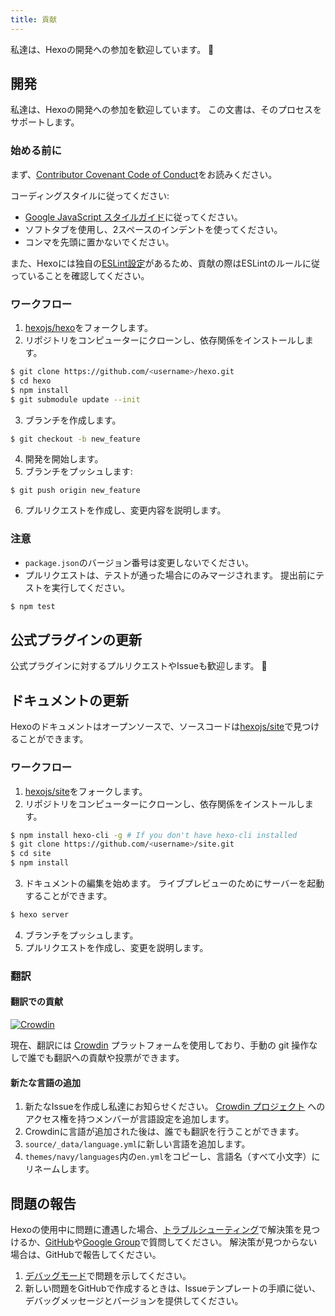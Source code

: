 ```yaml
---
title: 貢献
---
```


私達は、Hexoの開発への参加を歓迎しています。 🤗

## 開発

私達は、Hexoの開発への参加を歓迎しています。 この文書は、そのプロセスをサポートします。

### 始める前に

まず、[Contributor Covenant Code of Conduct](https://github.com/hexojs/hexo/blob/master/CODE_OF_CONDUCT.md)をお読みください。

コーディングスタイルに従ってください:

- [Google JavaScript スタイルガイド](https://google.github.io/styleguide/jsguide.html)に従ってください。
- ソフトタブを使用し、2スペースのインデントを使ってください。
- コンマを先頭に置かないでください。

また、Hexoには独自の[ESLint設定](https://github.com/hexojs/eslint-config-hexo)があるため、貢献の際はESLintのルールに従っていることを確認してください。

### ワークフロー

1. [hexojs/hexo][]をフォークします。
2. リポジトリをコンピューターにクローンし、依存関係をインストールします。

```bash
$ git clone https://github.com/<username>/hexo.git
$ cd hexo
$ npm install
$ git submodule update --init
```

3. ブランチを作成します。

```bash
$ git checkout -b new_feature
```

4. 開発を開始します。
5. ブランチをプッシュします:

```
$ git push origin new_feature
```

6. プルリクエストを作成し、変更内容を説明します。

### 注意

- `package.json`のバージョン番号は変更しないでください。
- プルリクエストは、テストが通った場合にのみマージされます。 提出前にテストを実行してください。

```bash
$ npm test
```

## 公式プラグインの更新

公式プラグインに対するプルリクエストやIssueも歓迎します。 🤗

## ドキュメントの更新

Hexoのドキュメントはオープンソースで、ソースコードは[hexojs/site][]で見つけることができます。

### ワークフロー

1. [hexojs/site][]をフォークします。
2. リポジトリをコンピューターにクローンし、依存関係をインストールします。

```bash
$ npm install hexo-cli -g # If you don't have hexo-cli installed
$ git clone https://github.com/<username>/site.git
$ cd site
$ npm install
```

3. ドキュメントの編集を始めます。 ライブプレビューのためにサーバーを起動することができます。

```bash
$ hexo server
```

4. ブランチをプッシュします。
5. プルリクエストを作成し、変更を説明します。

### 翻訳

#### 翻訳での貢献

[![Crowdin](https://badges.crowdin.net/hexo/localized.svg)](https://crowdin.com/project/hexo)

現在、翻訳には [Crowdin](https://crowdin.com/project/hexo) プラットフォームを使用しており、手動の git 操作なしで誰でも翻訳への貢献や投票ができます。

#### 新たな言語の追加

1. 新たなIssueを作成し私達にお知らせください。 [Crowdin プロジェクト](https://crowdin.com/project/hexo) へのアクセス権を持つメンバーが言語設定を追加します。
1. Crowdinに言語が追加された後は、誰でも翻訳を行うことができます。
1. `source/_data/language.yml`に新しい言語を追加します。
1. `themes/navy/languages`内の`en.yml`をコピーし、言語名（すべて小文字）にリネームします。

## 問題の報告

Hexoの使用中に問題に遭遇した場合、[トラブルシューティング](troubleshooting.html)で解決策を見つけるか、[GitHub](https://github.com/hexojs/hexo/issues)や[Google Group](https://groups.google.com/group/hexo)で質問してください。 解決策が見つからない場合は、GitHubで報告してください。

1. [デバッグモード](commands.html#デバッグモード)で問題を示してください。
2. 新しい問題をGitHubで作成するときは、Issueテンプレートの手順に従い、デバッグメッセージとバージョンを提供してください。

[hexojs/hexo]: https://github.com/hexojs/hexo
[hexojs/site]: https://github.com/hexojs/site
